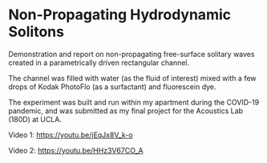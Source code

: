 # Non-Propagating Hydrodynamic Solitons

Demonstration and report on non-propagating free-surface solitary waves created in a parametrically driven rectangular channel. 

The channel was filled with water (as the fluid of interest) mixed with a few drops of Kodak PhotoFlo (as a surfactant) and fluorescein dye.

The experiment was built and run within my apartment during the COVID-19 pandemic, and was submitted as my final project for the Acoustics Lab (180D) at UCLA.

Video 1: https://youtu.be/jEqJx8V_k-o

Video 2: https://youtu.be/HHz3V67CO_A
